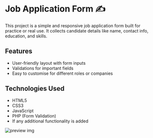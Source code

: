# Job Application Form ✍

This project is a simple and responsive job application form built for practice or real use. It collects candidate details like name, contact info, education, and skills.

## Features
- User-friendly layout with form inputs
- Validations for important fields
- Easy to customise for different roles or companies

## Technologies Used
- HTML5
- CSS3
- JavaScript
- PHP (Form Validation)
- If any additional functionality is added

![preview img](/preview.PNG)
